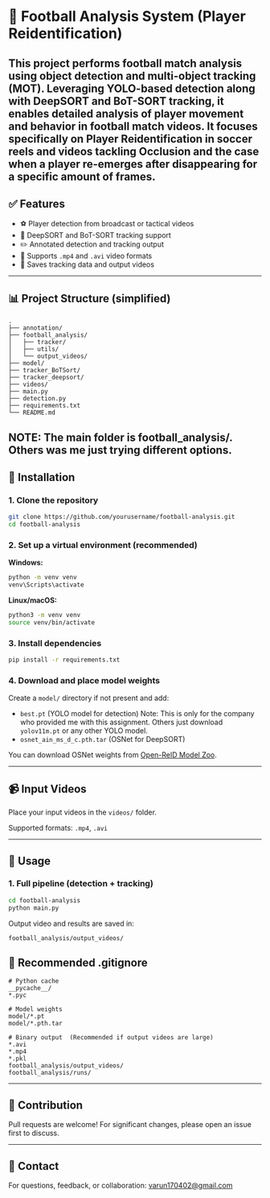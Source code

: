 # 🏈 Football Analysis System (Player Reidentification)

This project performs football match analysis using object detection and multi-object tracking (MOT). Leveraging YOLO-based detection along with DeepSORT and BoT-SORT tracking, it enables detailed analysis of player movement and behavior in football match videos.
It focuses specifically on Player Reidentification in soccer reels and videos tackling Occlusion and the case when a player re-emerges after disappearing for a specific amount of frames. 
---

## ✅ Features

* ⚽ Player detection from broadcast or tactical videos
* 🧠 DeepSORT and BoT-SORT tracking support
* ✏️ Annotated detection and tracking output
* 🎥 Supports `.mp4` and `.avi` video formats
* 📃 Saves tracking data and output videos

---

## 📊 Project Structure (simplified)

```
.
├── annotation/
├── football_analysis/
│   ├── tracker/
│   ├── utils/
│   └── output_videos/
├── model/
├── tracker_BoTSort/
├── tracker_deepsort/
├── videos/
├── main.py
├── detection.py
├── requirements.txt
└── README.md
```
NOTE: The main folder is football_analysis/. Others was me just trying different options.
---

## 🔧 Installation

### 1. Clone the repository

```bash
git clone https://github.com/yourusername/football-analysis.git
cd football-analysis
```

### 2. Set up a virtual environment (recommended)

**Windows:**

```bash
python -m venv venv
venv\Scripts\activate
```

**Linux/macOS:**

```bash
python3 -m venv venv
source venv/bin/activate
```

### 3. Install dependencies

```bash
pip install -r requirements.txt
```

### 4. Download and place model weights

Create a `model/` directory if not present and add:

* `best.pt` (YOLO model for detection) 
Note: This is only for the company who provided me with this assignment. Others just download `yolov11m.pt` or any other YOLO model. 
* `osnet_ain_ms_d_c.pth.tar` (OSNet for DeepSORT)

You can download OSNet weights from [Open-ReID Model Zoo](https://github.com/KaiyangZhou/deep-person-reid#model-zoo).

---

## 📹 Input Videos

Place your input videos in the `videos/` folder.

Supported formats: `.mp4`, `.avi`

---

## 🚀 Usage

### 1. Full pipeline (detection + tracking)

```bash
cd football-analysis
python main.py
```

Output video and results are saved in:

```
football_analysis/output_videos/
```

## 🔧 Recommended .gitignore

```
# Python cache
__pycache__/
*.pyc

# Model weights
model/*.pt
model/*.pth.tar

# Binary output  (Recommended if output videos are large)
*.avi
*.mp4
*.pkl
football_analysis/output_videos/
football_analysis/runs/
```

---

## 🤝 Contribution

Pull requests are welcome! For significant changes, please open an issue first to discuss.

---

## 💌 Contact

For questions, feedback, or collaboration: [varun170402@gmail.com](mailto:varun170402@gmail.com)
